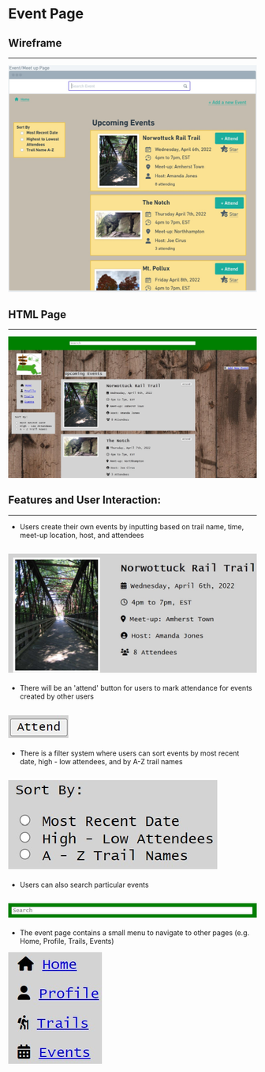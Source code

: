 # Event Page

## Wireframe
---
![wireframe](../assets/project-screenshots/eventPage/wireframe.jpg)

## HTML Page
---
![eventPage](../assets/project-screenshots/eventPage/eventPage.jpg)

## Features and User Interaction:
---
- Users create their own events by inputting based on trail name, time, meet-up location, host, and attendees

![eventBox](../assets/project-screenshots/eventPage/eventBox.jpg)
---
- There will be an 'attend' button for users to mark attendance for events created by other users

![attend](../assets/project-screenshots/eventPage/attend.jpg)
---
- There is a filter system where users can sort events by most recent date, high - low attendees, and by A-Z trail names

![filter](../assets/project-screenshots/eventPage/filter.jpg)
---
- Users can also search particular events

![search](../assets/project-screenshots/eventPage/search.jpg)
---
- The event page contains a small menu to navigate to other pages (e.g. Home, Profile, Trails, Events)

![navigation](../assets/project-screenshots/eventPage/navigation.jpg)
